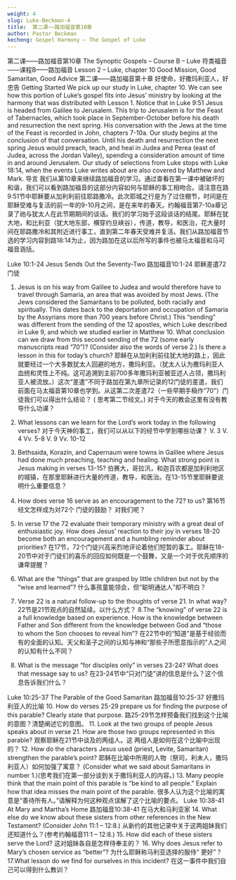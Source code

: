 ```yaml
---
weight: 4
slug: Luke-Beckman-4
title:  第二课——路加福音第10章
author: Pastor Beckman
kecheng: Gospel Harmony – The Gospel of Luke
---
```


第二课——路加福音第10章
The Synoptic Gospels – Course B – Luke
符类福音——课程B——路加福音
Lesson 2 – Luke, chapter 10 Good Mission, Good Samaritan,
Good Advice
第二课——路加福音第十章 好使命，好撒玛利亚人，好忠告
Getting Started We pick up our study in Luke, chapter 10. We can see how this portion of Luke’s gospel fits into Jesus’ ministry by looking at the harmony that was distributed with Lesson 1. Notice that in Luke 9:51 Jesus is headed from Galilee to Jerusalem. This trip to Jerusalem is for the Feast of Tabernacles, which took place in September-October before his death and resurrection the next spring. His conversation with the Jews at the time of the Feast is recorded in John, chapters 7-10a. Our study begins at the conclusion of that conversation. Until his death and resurrection the next spring Jesus would preach, teach, and heal in Judea and Perea (east of Judea, across the Jordan Valley), spending a consideration amount of time in and around Jerusalem. Our study of selections from Luke stops with Luke 18:14, when the events Luke writes about are also covered by Matthew and Mark.
导言 我们从第10章来继续路加福音的学习。通过查看在第一课中被破坏的和谐，我们可以看到路加福音的这部分内容如何与耶稣的事工相吻合。请注意在路9:51节中耶稣要从加利利前往耶路撒冷。此次耶城之行是为了过住棚节，时间是在耶稣受难与复活的前一年的9-10月之间，是在来年的春天。约翰福音第7-10a章记录了祂与犹太人在此节期期间的谈话。我们的学习始于这段谈话的结尾。耶稣在犹大地，和比利亚（犹大地东部，横穿约旦峡谷），传道，教导，和医治，花大量时间在耶路撒冷和其附近进行事工，直到第二年春天受难并复活。我们从路加福音节选的学习内容到路18:14为止，因为路加在这以后所写的事件也被马太福音和马可福音涵括。

Luke 10:1-24 Jesus Sends Out the Seventy-Two
路加福音10:1-24 耶稣差遣72门徒
1. Jesus is on his way from Galilee to Judea and would therefore have to travel through Samaria, an area that was avoided by most Jews. (The Jews considered the Samaritans to be polluted, both racially and spiritually. This dates back to the deportation and occupation of Samaria by the Assyrians more than 700 years before Christ.) This “sending” was different from the sending of the 12 apostles, which Luke described in Luke 9, and which we studied earlier in Matthew 10.
What conclusion can we draw from this second sending of the 72 (some early manuscripts read “70”)? (Consider also the words of verse 2.) Is there a lesson in this for today’s church?
耶稣在从加利利前往犹大地的路上，因此就要经过一个大多数犹太人回避的地方，撒玛利亚。（犹太人认为撒玛利亚人血统和灵性上不纯。这可追溯到主前700多年撒玛利亚被亚述人占领，撒玛利亚人被流放。）这次“差遣”不同于路加在第九章所记录的12门徒的差遣，我们前面在马太福音第10章也学到。从这第二次差遣72（一些早期手稿作“70”）门徒我们可以得出什么结论？ ( 思考第二节经文。) 对于今天的教会这里有没有教导什么功课？
2. What lessons can we learn for the Lord’s work today in the following verses?
对于今天神的事工，我们可以从以下的经节中学到哪些功课？
V. 3
V. 4
Vv. 5-8
V. 9
Vv. 10-12
3. Bethsaida, Korazin, and Capernaum were towns in Galilee where Jesus had done much preaching, teaching and healing. What strong point is Jesus making in verses 13-15?
伯赛大，哥拉汛，和迦百农都是加利利地区的城镇，在那里耶稣进行大量的传道，教导，和医治。在13-15节里耶稣要说明什么重要信息？
4. How does verse 16 serve as an encouragement to the 72? to us?
第16节经文怎样成为对72个 门徒的鼓励？ 对我们呢？

5. In verse 17 the 72 evaluate their temporary ministry with a great deal of enthusiastic joy. How does Jesus’ reaction to their joy in verses 18-20 become both an encouragement and a humbling reminder about priorities?
在17节，72个门徒兴高采烈地评论着他们短暂的事工。耶稣在18-20节中对于门徒们的喜乐的回应如何既是一个鼓舞，又是一个对于优先顺序的谦卑提醒？
6. What are the “things” that are grasped by little children but not by the “wise and learned”?
什么事孩童能领会，但“聪明通达人”却不明白？
7. Verse 22 is a natural follow-up to the thoughts of verse 21. In what way?
22节是21节观点的自然延续。以什么方式？
8.The “knowing” of verse 22 is a full knowledge based on experience. How is the knowledge between Father and Son different from the knowledge between God and “those to whom the Son chooses to reveal him”?
在22节中的“知道”是基于经验而有的全面的认知。天父和圣子之间的认知与神和“那些子所愿意指示的”人之间的认知有什么不同？
9. What is the message “for disciples only” in verses 23-24? What does that message say to us?
在23-24节中“只对门徒”讲的信息是什么？这个信息告诉我们什么？

Luke 10:25-37 The Parable of the Good Samaritan
路加福音10:25-37 好撒玛利亚人的比喻
10. How do verses 25-29 prepare us for finding the purpose of this parable? Clearly state that purpose.
路25-29节怎样预备我们找到这个比喻的意图？清楚阐述它的意图。
11. Look at the two groups of people Jesus speaks about in verse 21. How are those two groups represented in this parable?
观察耶稣在21节中谈及的两组人。这 两组人是如何在这个比喻中出现的？
12. How do the characters Jesus used (priest, Levite, Samaritan) strengthen the parable’s point?
耶稣在比喻中所用的人物（祭司，利未人，撒玛利亚人）如何加强了寓意？
(Consider what we said about Samaritans in number 1.)(思考我们在第一部分谈到关于撒玛利亚人的内容。)
13. Many people think that the main point of this parable is “be kind to all people.” Explain how that idea misses the main point of the parable.
很多人认为这个比喻的寓意是“善待所有人。”请解释为何这种观点误解了这个比喻的要点。
Luke 10:38-41 At Mary and Martha’s Home
路加福音10:38-41 在马大和马利亚家
14. What else do we know about these sisters from other references in the New Testament? (Consider John 11:1 – 12:8.)
从新约的其他记录中关于这两姐妹我们还知道什么？(参考约翰福音11:1 – 12:8.)
15. How did each of these sisters serve the Lord?
这对姐妹各自是怎样侍奉主的？
16. Why does Jesus refer to Mary’s chosen service as “better”?
为什么耶稣称马利亚选择的服侍“ 更好”？
17.What lesson do we find for ourselves in this incident?
在这一事件中我们自己可以得到什么教训？
